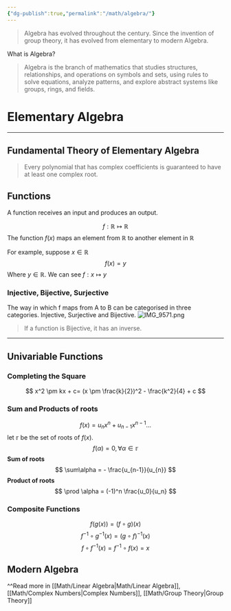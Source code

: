 ```yaml
---
{"dg-publish":true,"permalink":"/math/algebra/"}
---
```



> Algebra has evolved throughout the century. Since the invention of group theory, it has evolved from elementary to modern Algebra.

What is Algebra?

> Algebra is the branch of mathematics that studies structures, relationships, and operations on symbols and sets, using rules to solve equations, analyze patterns, and explore abstract systems like groups, rings, and fields.
# Elementary Algebra
---
## Fundamental Theory of  Elementary Algebra

 > Every polynomial that has complex coefficients is guaranteed to have at least one complex root.

## Functions

A function receives an input and produces an output.

$$
f: \mathbb{R} \mapsto \mathbb{R}
$$
The function $f(x)$ maps an element from 
$\mathbb{R}$ to another element in $\mathbb{R}$

For example, suppose $x \in \mathbb{R}$ 
$$
f(x)= y
$$
Where $y\in\mathbb{R}$. We can see $f:x \mapsto y$

### Injective, Bijective, Surjective

The way in which f maps from A to B can be categorised in three categories. Injective, Surjective and Bijective. 
![IMG_9571.png](/img/user/Images/IMG_9571.png)

> If a function is Bijective, it has an inverse.

---
## Univariable Functions
### Completing the Square

$$
x^2 \pm kx + c= (x \pm \frac{k}{2})^2 - \frac{k^2}{4} + c
$$
### Sum and Products of roots

$$
f(x) =u_nx^n + u_{n-1}x^{n-1}\dots
$$
let $\mathbb{r}$ be the set of roots of $f(x)$.
$$
f(\alpha) = 0 , \forall \alpha \in \mathbb{r}
$$
**Sum of roots**
$$
\sum\alpha = - \frac{u_{n-1}}{u_{n}} 
$$
**Product of roots**
$$
\prod \alpha = (-1)^n \frac{u_0}{u_n}
$$

### Composite Functions

$$
f(g(x)) = (f \circ g) (x)
$$
$$
f^{-1} \circ g^{-1} (x) = (g \circ f)^{-1} (x)
$$
$$
f \circ f^{-1} (x) = f^{-1} \circ f (x) = x
$$


## Modern Algebra 

^^Read more in [[Math/Linear Algebra\|Math/Linear Algebra]], [[Math/Complex Numbers\|Complex Numbers]], [[Math/Group Theory\|Group Theory]]

